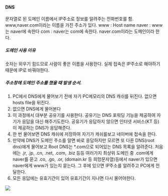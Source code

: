 
#### DNS
문자열로 된 도메인 이름에서 IP주소로 정보를 알려주는 전화번호를 함.
www,naver.com이라는 이름을 가진 주소가 있다.
www : Host name
naver : www는 naver에 속한다
com : naver는 com에 속한다.
naver.com이라는 도메인이라 한다.

##### 도메인 사용 이유
숫자는 외우기 힘드므로 사람이 좋은 이름을 사용한다. 실제 접속은 IP주소로 해야하기 때문에 IP로 바꿔야한다.

##### 주소창에 도메인 주소를 쳤을 때 발생 순서.
1. PC에서 DNS에게 물어보기 전에 자기 PC메모리의 DNS 캐쉬를 뒤진다. 없으면 hosts file을 뒤진다.
2. 없으면 DNS에게 물어본다
3. 이 과정에서 대부분 공유기를 사용한다. 공유기는 DNS 포워딩 기능을 제공하여 자기가 응답을 대신 해주기도한다. 공유기가 응답하지 않으면 인터넷 서비스(KT 등)이 제공하는 DNS가 응답해준다.
4. 한 번 물어보면 DNS 캐쉬에 저장하여 자기가 캐쉬를보고 네이버에 접속을 한다.
5. 만약에 DNS가 도메인 주소를 알면 바로 응답하지만 모르면 또 다른 DNS(root dns)에게 물어보고 Root DNS는 \*.com으로 되어있는 DNS 목록을 알려준다. 처음에는 .jr, .jp, .cn, .net, .com, .biz 등등 여러가지 최상위 도메인 중 .com에게 naver를 묻고 .co, .go, .or, (domain.kr 등 희망문자열)등에서 naver가 있으면 naver에게 www가 있는지 묻는다. 그 후에 있으면 IP주소를 알려주고 PC에게 전달한다.
6. 모든 응답에는 유효기간이 있어 유효기간이 지나면 다시 물어야한다.


![](https://i.imgur.com/gOURpLY.jpg)

